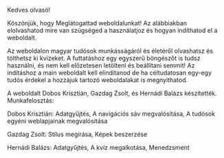 Kedves olvasó!

Köszönjük, hogy Meglátogattad weboldalunkat!
Az alábbiakban elolvashatod mire van szügséged a használatjoz és hogyan indíthatod el a weboldalt.

Az weboldalon magyar tudósok munkásságáról és életéről olvashatsz és tölthetsz ki kvízeket.
A futtatáshoz egy egyszerű böngészőt is tudsz használni, és nem kell előzetesen letölteni és beállítani semmit!
Az indításhoz a main  weboldalt kell elindítanod de ha céltudatosan egy-egy tudós érdekel a hozzájuk tartozó weboldalakat is megnyithatod.

A weboldalt Dobos Krisztián, Gazdag Zsolt, és Hernádi Balázs készítették.
Munkafelosztás:

Dobos Krisztián: Adatgyűjtés,
		             A navigációs sáv megvalósítása,
                 A tudósok egyéni weblapjainak megvalósítása
                   
Gazdag Zsolt: Stílus megírása,
	            Képek beszerzése
 
Hernádi Balázs: Adatgyűjtés,
                A kvíz megalkotása,
                Menedzsment
